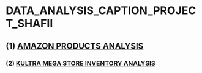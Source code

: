 # DATA_ANALYSIS_CAPTION_PROJECT_SHAFII
## (1) [AMAZON PRODUCTS ANALYSIS](https://github.com/shafiiabdulkadir/AMAZON_DSA_PROJECT.git)
### (2) [KULTRA MEGA STORE INVENTORY ANALYSIS](https://github.com/shafiiabdulkadir/DATA_ANALYSIS_CAPTION_PROJECT_SHAFII.git)
